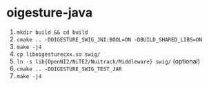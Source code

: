 # oigesture-java

1. `mkdir build && cd build`
2. `cmake .. -DOIGESTURE_SWIG_JNI:BOOL=ON -DBUILD_SHARED_LIBS=ON`
3. `make -j4`
4. `cp liboigesturecxx.so swig/`
5. `ln -s lib{OpenNI2/NiTE2/Nuitrack/Middleware} swig/` (optional)
6. `cmake .. -DOIGESTURE_SWIG_TEST_JAR`
7. `make -j4`
